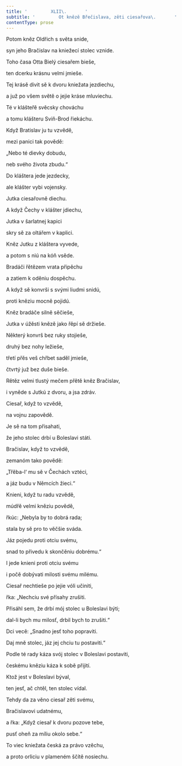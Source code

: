 ```yaml
---
title: '         XLII\.       '
subtitle: '         Ot knězě Břečislava, zěti ciesařova\.       '
contentType: prose
---
```


<section>

Potom kněz Oldřich s světa snide,

syn jeho Bračislav na kniežecí stolec vznide.

Toho časa Otta Bielý ciesařem bieše,

ten dcerku krásnu velmi jmieše.

Tej krásě divit sě k dvoru kniežata jezdiechu,

a juž po všem světě o jejie kráse mluviechu.

Té v klášteřě svěcsky chováchu

a tomu klášteru Sviň-Brod řiekáchu.

Když Bratislav ju tu vzvědě,

mezi panici tak povědě:

„Nebo té dievky dobudu,

neb svého života zbudu.“

Do kláštera jede jezdecky,

ale klášter vybi vojensky.

Jutka ciesařovně diechu.

A když Čechy v klášter jdiechu,

Jutka v šarlatnej kapici

skry sě za oltářem v kaplici.

Kněz Jutku z kláštera vyvede,

a potom s niú na kóň vsěde.

Bradáči řětězem vrata připěchu

a zatiem k oděniu dospěchu.

A když sě konvrši s svými liudmi snidú,

proti kněziu mocně pojidú.

Kněz bradáče silně sěčieše,

Jutka v úžěsti knězě jako řěpí sě držieše.

Některý konvrš bez ruky stojieše,

druhý bez nohy ležieše,

třetí přěs veš chřbet saděl jmieše,

čtvrtý juž bez duše bieše.

Rětěz velmi tlustý mečem přětě kněz Bračislav,

i vyněde s Jutkú z dvoru, a jsa zdráv.

Ciesař, když to vzvědě,

na vojnu zapovědě.

Je sě na tom přisahati,

že jeho stolec drbí u Boleslavi státi.

Bračislav, když to vzvědě,

zemanóm tako povědě:

„Třěba-l‘ mu sě v Čechách vztéci,

a jáz budu v Němcích žieci.“

Knieni, když tu radu vzvědě,

múdřě velmi kněziu povědě,

řkúc: „Nebyla by to dobrá rada;

stala by sě pro to věčšie sváda.

Jáz pojedu proti otciu svému,

snad to přivedu k skončěniu dobrému.“

I jede knieni proti otciu svému

i počě dobývati milosti svému milému.

Ciesař nechtieše po jejie vóli učiniti,

řka: „Nechciu své přísahy zrušiti.

Přisáhl sem, že drbí mój stolec u Boleslavi býti;

dal-li bych mu milosť, drbil bych to zrušiti.“

Dci vecě: „Snadno jesť toho popraviti.

Daj mně stolec, jáz jej chciu tu postaviti.“

Podle té rady káza svój stolec v Boleslavi postaviti,

českému kněziu káza k sobě přijití.

Ktož jest v Boleslavi býval,

ten jesť, ač chtěl, ten stolec vídal.

Tehdy da za věno ciesař zěti svému,

Bračislavovi udatnému,

a řka: „Když ciesař k dvoru pozove tebe,

pusť oheň za míliu okolo sebe.“

To viec kniežata česká za právo vzěchu,

a proto orliciu v plameném ščítě nosiechu.

</section>
